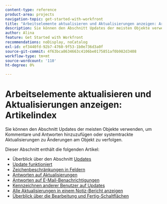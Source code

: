 ```yaml
---
content-type: reference
product-area: projects
navigation-topic: get-started-with-workfront
title: "Arbeitselemente aktualisieren und Aktualisierungen anzeigen: Artikelindex"
description: Sie können den Abschnitt Updates der meisten Objekte verwenden, um Kommentare und Antworten hinzuzufügen oder systemtrackte Aktualisierungen zu Änderungen am Objekt zu verfolgen.
author: Alina
feature: Get Started with Workfront
recommendations: noDisplay, noCatalog
exl-id: ef3440fd-92b7-4760-9f53-1b0e736d3a0f
source-git-commit: 4f63bca8634663c4106be0175851af0b982d3408
workflow-type: tm+mt
source-wordcount: '110'
ht-degree: 0%

---
```


# Arbeitselemente aktualisieren und Aktualisierungen anzeigen: Artikelindex

<!-- Audited: 02/2024 -->

Sie können den Abschnitt Updates der meisten Objekte verwenden, um Kommentare und Antworten hinzuzufügen oder systemtrackte Aktualisierungen zu Änderungen am Objekt zu verfolgen.

Dieser Abschnitt enthält die folgenden Artikel:

* Überblick über den Abschnitt [Updates](../../workfront-basics/updating-work-items-and-viewing-updates/updates-tab-overview.md)
* [Update funktioniert](../../workfront-basics/updating-work-items-and-viewing-updates/update-work.md)
* [Zeichenbeschränkungen in Feldern](../../workfront-basics/updating-work-items-and-viewing-updates/character-limits-in-fields.md)
* [Antworten auf Aktualisierungen](../../workfront-basics/updating-work-items-and-viewing-updates/reply-to-updates.md)
* [Antworten auf E-Mail-Benachrichtigungen](../../workfront-basics/updating-work-items-and-viewing-updates/reply-to-email-notifications.md)
* [Kennzeichnen anderer Benutzer auf Updates](../../workfront-basics/updating-work-items-and-viewing-updates/tag-others-on-updates.md)
* [Alle Aktualisierungen in einem Notiz-Bericht anzeigen](../../workfront-basics/updating-work-items-and-viewing-updates/view-all-updates-in-a-report.md)
* [Überblick über die Bearbeitung und Fertig-Schaltflächen](../../workfront-basics/updating-work-items-and-viewing-updates/work-on-it-and-done-buttons-accept-complete-work.md)

